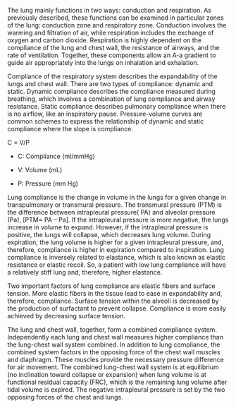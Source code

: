 The lung mainly functions in two ways: conduction and respiration. As previously described, these functions can be examined in particular zones of the lung: conduction zone and respiratory zone. Conduction involves the warming and filtration of air, while respiration includes the exchange of oxygen and carbon dioxide. Respiration is highly dependent on the compliance of the lung and chest wall, the resistance of airways, and the rate of ventilation. Together, these components allow an A-a gradient to guide air appropriately into the lungs on inhalation and exhalation.

Compliance of the respiratory system describes the expandability of the lungs and chest wall. There are two types of compliance: dynamic and static. Dynamic compliance describes the compliance measured during breathing, which involves a combination of lung compliance and airway resistance. Static compliance describes pulmonary compliance when there is no airflow, like an inspiratory pause. Pressure-volume curves are common schemes to express the relationship of dynamic and static compliance where the slope is compliance.

C = V/P

- C: Compliance (ml/mmHg)

- V: Volume (mL)

- P: Pressure (mm Hg)

Lung compliance is the change in volume in the lungs for a given change in transpulmonary or transmural pressure. The transmural pressure (PTM) is the difference between intrapleural pressure( PA) and alveolar pressure (Pa), [PTM= PA – Pa]. If the intrapleural pressure is more negative, the lungs increase in volume to expand. However, if the intrapleural pressure is positive, the lungs will collapse, which decreases lung volume. During expiration, the lung volume is higher for a given intrapleural pressure, and, therefore, compliance is higher in expiration compared to inspiration. Lung compliance is inversely related to elastance, which is also known as elastic resistance or elastic recoil. So, a patient with low lung compliance will have a relatively stiff lung and, therefore, higher elastance.

Two important factors of lung compliance are elastic fibers and surface tension. More elastic fibers in the tissue lead to ease in expandability and, therefore, compliance. Surface tension within the alveoli is decreased by the production of surfactant to prevent collapse. Compliance is more easily achieved by decreasing surface tension.

The lung and chest wall, together, form a combined compliance system. Independently each lung and chest wall measures higher compliance than the lung-chest wall system combined. In addition to lung compliance, the combined system factors in the opposing force of the chest wall muscles and diaphragm. These muscles provide the necessary pressure difference for air movement. The combined lung-chest wall system is at equilibrium (no inclination toward collapse or expansion) when lung volume is at functional residual capacity (FRC), which is the remaining lung volume after tidal volume is expired. The negative intrapleural pressure is set by the two opposing forces of the chest and lungs.